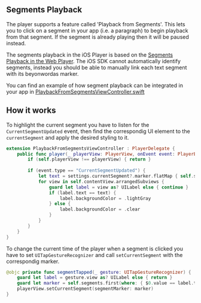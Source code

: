 ## Segments Playback

The player supports a feature called 'Playback from Segments'. This lets you to click on a segment in your app (i.e. a paragraph) to begin playback from that segment. If the segment is already playing then it will be paused instead.

The segments playback in the iOS Player is based on the [Segments Playback in the Web Player](https://github.com/beyondwords-io/player/blob/main/doc/segments-playback.md). The iOS SDK cannot automatically identify segments, instead you should be able to manually link each text segment with its beyonwordas marker.

You can find an example of how segment playback can be integrated in your app in [PlaybackFromSegmentsViewController.swift](../Example/Example/PlaybackFromSegmentsViewController.swift)

## How it works

To highlight the current segment you have to listen for the `CurrentSegmentUpdated` event, then find the correspondig UI element to the `currentSegment` and apply the desired styling to it.

```swift
extension PlaybackFromSegmentsViewController : PlayerDelegate {
    public func player(_ playerView: PlayerView, onEvent event: PlayerEvent, settings: PlayerSettings) {
        if (self.playerView !== playerView) { return }
        
        if (event.type == "CurrentSegmentUpdated") {
            let text = settings.currentSegment?.marker.flatMap { self.segments[$0] }
            for view in self.contentView.arrangedSubviews {
                guard let label = view as? UILabel else { continue }
                if (label.text == text) {
                    label.backgroundColor = .lightGray
                } else {
                    label.backgroundColor = .clear
                }
            }
        }
    }
}
```

To change the current time of the player when a segment is clicked you have to set `UITapGestureRecognizer` and call `setCurrentSegment` with the correspondig marker.

```swift
@objc private func segmentTapped(_ gesture: UITapGestureRecognizer) {
    guard let label = gesture.view as? UILabel else { return }
    guard let marker = self.segments.first(where: { $0.value == label.text })?.key else { return }
    playerView.setCurrentSegment(segmentMarker: marker)
}
```